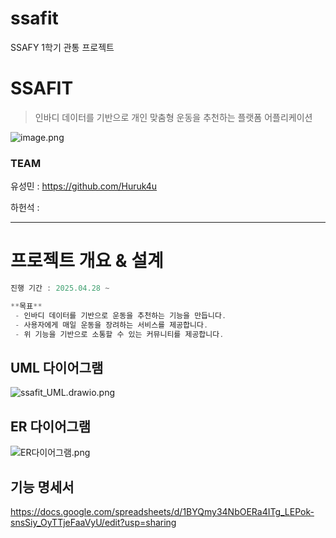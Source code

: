 # ssafit
SSAFY 1학기 관통 프로젝트
# SSAFIT

> 인바디 데이터를 기반으로 개인 맞춤형 운동을 추천하는 플랫폼 어플리케이션
> 

![image.png](attachment:e1294607-bbd6-47ee-a91a-3ff9b4f351e8:5707f658-8145-4f82-aa36-85bb6804bfa2.png)

### TEAM

유성민 : https://github.com/Huruk4u

하헌석 : 

---

# 프로젝트 개요 & 설계

```java
진행 기간 : 2025.04.28 ~

**목표**
 - 인바디 데이터를 기반으로 운동을 추천하는 기능을 만듭니다.
 - 사용자에게 매일 운동을 장려하는 서비스를 제공합니다.
 - 위 기능을 기반으로 소통할 수 있는 커뮤니티를 제공합니다.
```

## UML 다이어그램

![ssafit_UML.drawio.png](attachment:d5e77383-ed3e-4cae-81d6-f28fedee17ff:ssafit_UML.drawio.png)

## ER 다이어그램

![ER다이어그램.png](attachment:5c118d0d-0e37-46fc-a258-b609283fb691:ER다이어그램.png)

## 기능 명세서

https://docs.google.com/spreadsheets/d/1BYQmy34NbOERa4ITg_LEPok-snsSiy_OyTTjeFaaVyU/edit?usp=sharing
